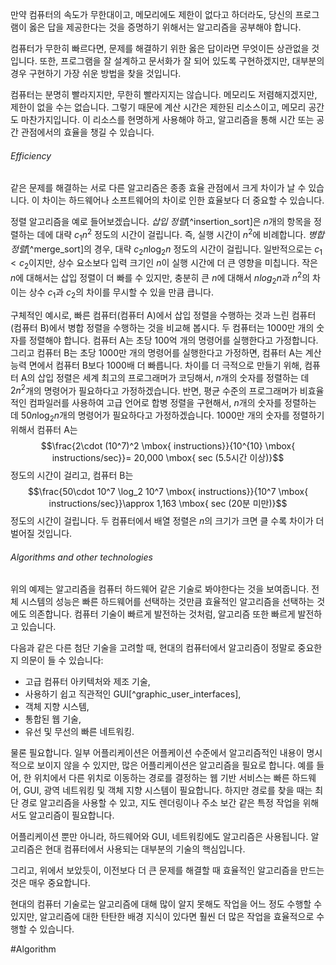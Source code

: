 만약 컴퓨터의 속도가 무한대이고, 메모리에도 제한이 없다고 하더라도, 당신의 프로그램이 옳은 답을 제공한다는 것을 증명하기 위해서는 알고리즘을 공부해야 합니다.

컴퓨터가 무한히 빠르다면, 문제를 해결하기 위한 옳은 답이라면 무엇이든 상관없을 것입니다. 또한, 프로그램을 잘 설계하고 문서화가 잘 되어 있도록 구현하겠지만, 대부분의 경우 구현하기 가장 쉬운 방법을 찾을 것입니다.

컴퓨터는 분명히 빨라지지만, 무한히 빨라지지는 않습니다. 메모리도 저렴해지겠지만, 제한이 없을 수는 없습니다. 그렇기 때문에 계산 시간은 제한된 리소스이고, 메모리 공간도 마찬가지입니다. 이 리소스를 현명하게 사용해야 하고, 알고리즘을 통해 시간 또는 공간 관점에서의 효율을 챙길 수 있습니다.
###### Efficiency
같은 문제를 해결하는 서로 다른 알고리즘은 종종 효율 관점에서 크게 차이가 날 수 있습니다. 이 차이는 하드웨어나 소프트웨어의 차이로 인한 효율보다 더 중요할 수 있습니다.

정렬 알고리즘을 예로 들어보겠습니다. *삽입 정렬*[^insertion_sort]은 $n$개의 항목을 정렬하는 데에 대략 $c_1 n^2$ 정도의 시간이 걸립니다. 즉, 실행 시간이 $n^2$에 비례합니다. *병합 정렬*[^merge_sort]의 경우, 대략 $c_2 n\log_2 n$ 정도의 시간이 걸립니다. 일반적으로는 $c_1 < c_2$이지만, 상수 요소보다 입력 크기인 $n$이 실행 시간에 더 큰 영향을 미칩니다. 작은 $n$에 대해서는 삽입 정렬이 더 빠를 수 있지만, 충분히 큰 $n$에 대해서 $nlog_2 n$과 $n^2$의 차이는 상수 $c_1$과 $c_2$의 차이를 무시할 수 있을 만큼 큽니다.

구체적인 예시로, 빠른 컴퓨터(컴퓨터 A)에서 삽입 정렬을 수행하는 것과 느린 컴퓨터(컴퓨터 B)에서 병합 정렬을 수행하는 것을 비교해 봅시다. 두 컴퓨터는 1000만 개의 숫자를 정렬해야 합니다. 컴퓨터 A는 초당 100억 개의 명령어를 실행한다고 가정합니다. 그리고 컴퓨터 B는 초당 1000만 개의 명령어를 실행한다고 가정하면, 컴퓨터 A는 계산 능력 면에서 컴퓨터 B보다 1000배 더 빠릅니다. 차이를 더 극적으로 만들기 위해, 컴퓨터 A의 삽입 정렬은 세계 최고의 프로그래머가 코딩해서, $n$개의 숫자를 정렬하는 데 $2n^2$개의 명령어가 필요하다고 가정하겠습니다. 반면, 평균 수준의 프로그래머가 비효율적인 컴파일러를 사용하여 고급 언어로 합병 정렬을 구현해서, $n$개의 숫자를 정렬하는 데 $50n \log_2 n$개의 명령어가 필요하다고 가정하겠습니다. 1000만 개의 숫자를 정렬하기 위해서 컴퓨터 A는 $$\frac{2\cdot (10^7)^2 \mbox{ instructions}}{10^{10} \mbox{ instructions/sec}}= 20,000 \mbox{ sec (5.5시간 이상)}$$
정도의 시간이 걸리고, 컴퓨터 B는 $$\frac{50\cdot 10^7 \log_2 10^7 \mbox{ instructions}}{10^7 \mbox{ instructions/sec}}\approx 1,163 \mbox{ sec (20분 미만)}$$
정도의 시간이 걸립니다. 두 컴퓨터에서 배열 정렬은 $n$의 크기가 크면 클 수록 차이가 더 벌어질 것입니다.
###### Algorithms and other technologies
위의 예제는 알고리즘을 컴퓨터 하드웨어 같은 기술로 봐야한다는 것을 보여줍니다. 전체 시스템의 성능은 빠른 하드웨어를 선택하는 것만큼 효율적인 알고리즘을 선택하는 것에도 의존합니다. 컴퓨터 기술이 빠르게 발전하는 것처럼, 알고리즘 또한 빠르게 발전하고 있습니다.

다음과 같은 다른 첨단 기술을 고려할 때, 현대의 컴퓨터에서 알고리즘이 정말로 중요한지 의문이 들 수 있습니다:
- 고급 컴퓨터 아키텍처와 제조 기술,
- 사용하기 쉽고 직관적인 GUI[^graphic_user_interfaces],
- 객체 지향 시스템,
- 통합된 웹 기술,
- 유선 및 무선의 빠른 네트워킹.

물론 필요합니다. 일부 어플리케이션은 어플케이션 수준에서 알고리즘적인 내용이 명시적으로 보이지 않을 수 있지만, 많은 어플리케이션은 알고리즘을 필요로 합니다. 예를 들어, 한 위치에서 다른 위치로 이동하는 경로를 결정하는 웹 기반 서비스는 빠른 하드웨어, GUI, 광역 네트워킹 및 객체 지향 시스템이 필요합니다. 하지만 경로를 찾을 때는 최단 경로 알고리즘을 사용할 수 있고, 지도 렌더링이나 주소 보간 같은 특정 작업을 위해서도 알고리즘이 필요합니다.

어플리케이션 뿐만 아니라, 하드웨어와 GUI, 네트워킹에도 알고리즘은 사용됩니다. 알고리즘은 현대 컴퓨터에서 사용되는 대부분의 기술의 핵심입니다.

그리고, 위에서 보았듯이, 이전보다 더 큰 문제를 해결할 때 효율적인 알고리즘을 만드는 것은 매우 중요합니다.

현대의 컴퓨터 기술로는 알고리즘에 대해 많이 알지 못해도 작업을 어느 정도 수행할 수 있지만, 알고리즘에 대한 탄탄한 배경 지식이 있다면 훨씬 더 많은 작업을 효율적으로 수행할 수 있습니다.

#Algorithm 